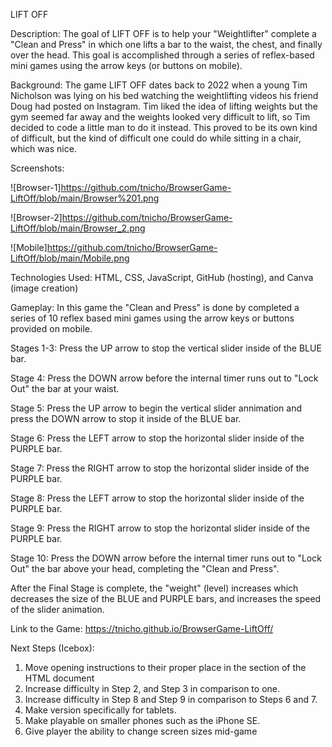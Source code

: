 LIFT OFF

Description:  The goal of LIFT OFF is to help your "Weightlifter" complete a "Clean and Press" in which one lifts a bar to the waist,
	the chest, and finally over the head. This goal is accomplished through a series of reflex-based mini games using the arrow keys (or buttons on mobile).

Background:	The game LIFT OFF dates back to 2022 when a young Tim Nicholson was lying on his bed watching the weightlifting videos his friend Doug had posted on 		     Instagram. Tim liked the idea of lifting weights but the gym seemed far away and the weights looked very difficult to lift, so Tim decided to code a 		  little man to do it instead. This proved to be its own kind of difficult, but the kind of difficult one could do while sitting in a chair, which was 		nice.

Screenshots:


![Browser-1]https://github.com/tnicho/BrowserGame-LiftOff/blob/main/Browser%201.png

![Browser-2]https://github.com/tnicho/BrowserGame-LiftOff/blob/main/Browser_2.png

![Mobile]https://github.com/tnicho/BrowserGame-LiftOff/blob/main/Mobile.png


Technologies Used: HTML, CSS, JavaScript, GitHub (hosting), and Canva (image creation)


Gameplay:
	In this game the "Clean and Press" is done by completed a series of 10 reflex based mini games using the arrow keys or
	buttons provided on mobile.

Stages 1-3: 	Press the UP arrow to stop the vertical slider inside of the BLUE bar.

Stage 4:	Press the DOWN arrow before the internal timer runs out to "Lock Out" the bar at your waist.

Stage 5: 	Press the UP arrow to begin the vertical slider annimation and press the DOWN arrow to stop it inside of the 
		BLUE bar.

Stage 6:	Press the LEFT arrow to stop the horizontal slider inside of the PURPLE bar.

Stage 7:	Press the RIGHT arrow to stop the horizontal slider inside of the PURPLE bar.

Stage 8:	Press the LEFT arrow to stop the horizontal slider inside of the PURPLE bar.

Stage 9:	Press the RIGHT arrow to stop the horizontal slider inside of the PURPLE bar.

Stage 10:	Press the DOWN arrow before the internal timer runs out to "Lock Out" the bar above your head, completing
		the "Clean and Press".

After the Final Stage is complete, the "weight" (level) increases which decreases the size of the BLUE and PURPLE bars, and
increases the speed of the slider animation.

Link to the Game: https://tnicho.github.io/BrowserGame-LiftOff/

Next Steps (Icebox):

1.	Move opening instructions to their proper place in the <body> section of the HTML document
2.	Increase difficulty in Step 2, and Step 3 in comparison to one.
3.	Increase difficulty in Step 8 and Step 9 in comparison to Steps 6 and 7.
4.	Make version specifically for tablets.
5.	Make playable on smaller phones such as the iPhone SE.
6.	Give player the ability to change screen sizes mid-game
